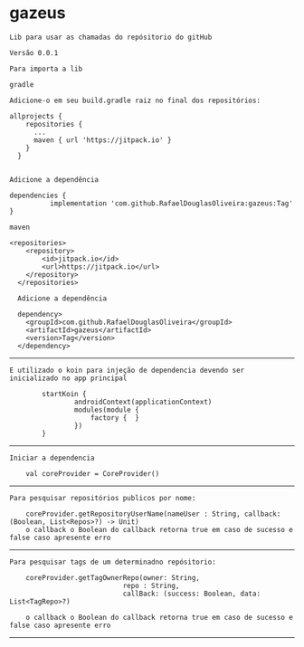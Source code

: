 # gazeus
    Lib para usar as chamadas do repósitorio do gitHub

    Versão 0.0.1

    Para importa a lib 

    gradle 

    Adicione-o em seu build.gradle raiz no final dos repositórios:

    allprojects {
        repositories {
          ...
          maven { url 'https://jitpack.io' }
        }
      }


    Adicione a dependência

    dependencies {
              implementation 'com.github.RafaelDouglasOliveira:gazeus:Tag'
    }
    
    maven

    <repositories>
        <repository>
            <id>jitpack.io</id>
            <url>https://jitpack.io</url>
        </repository>
      </repositories>
      
      Adicione a dependência
      
      dependency>
        <groupId>com.github.RafaelDouglasOliveira</groupId>
        <artifactId>gazeus</artifactId>
        <version>Tag</version>
      </dependency>

      
_____________________________________________________________________________________________________________

    E utilizado o koin para injeção de dependencia devendo ser inicializado no app principal
    
            startKoin {
                    androidContext(applicationContext)
                    modules(module {
                        factory {  }
                    }) 
            }
            

_____________________________________________________________________________________________________________

    Iniciar a dependencia

        val coreProvider = CoreProvider()
        
_____________________________________________________________________________________________________________
        

    Para pesquisar repositórios publicos por nome: 

        coreProvider.getRepositoryUserName(nameUser : String, callback: (Boolean, List<Repos>?) -> Unit)
        o callback o Boolean do callback retorna true em caso de sucesso e false caso apresente erro

_____________________________________________________________________________________________________________

    Para pesquisar tags de um determinadno repósitorio:

        coreProvider.getTagOwnerRepo(owner: String,
                                repo : String,
                                callBack: (success: Boolean, data: List<TagRepo>?)

        o callback o Boolean do callback retorna true em caso de sucesso e false caso apresente erro

_____________________________________________________________________________________________________________

                        
                        



